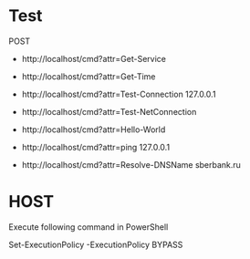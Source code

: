 Test
=====
POST 
* http://localhost/cmd?attr=Get-Service

* http://localhost/cmd?attr=Get-Time

* http://localhost/cmd?attr=Test-Connection 127.0.0.1

* http://localhost/cmd?attr=Test-NetConnection

* http://localhost/cmd?attr=Hello-World

* http://localhost/cmd?attr=ping 127.0.0.1

* http://localhost/cmd?attr=Resolve-DNSName sberbank.ru
     
HOST
====
Execute following command in PowerShell

 Set-ExecutionPolicy -ExecutionPolicy BYPASS